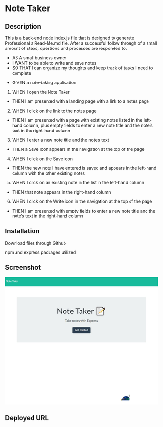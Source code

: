# Note Taker

## Description
This is a back-end node index.js file that is designed to generate Professional a Read-Me.md file.
After a successful follow through of a small amount of steps, questions and processes are responded to. 

- AS A small business owner
- I WANT to be able to write and save notes
- SO THAT I can organize my thoughts and keep track of tasks I need to complete


* GIVEN a note-taking application
1. WHEN I open the Note Taker
* THEN I am presented with a landing page with a link to a notes page
2. WHEN I click on the link to the notes page
* THEN I am presented with a page with existing notes listed in the left-hand column, plus empty fields to enter a new note title and the note’s text in the right-hand column
3. WHEN I enter a new note title and the note’s text
* THEN a Save icon appears in the navigation at the top of the page
4. WHEN I click on the Save icon
* THEN the new note I have entered is saved and appears in the left-hand column with the other existing notes
5. WHEN I click on an existing note in the list in the left-hand column
* THEN that note appears in the right-hand column
6. WHEN I click on the Write icon in the navigation at the top of the page
* THEN I am presented with empty fields to enter a new note title and the note’s text in the right-hand column



## Installation
Download files through Github

npm and express packages utilized




## Screenshot


![](https://github.com/jhwang2525/note-taker/blob/main/public/note-t.JPG?raw=true)

## Deployed URL

